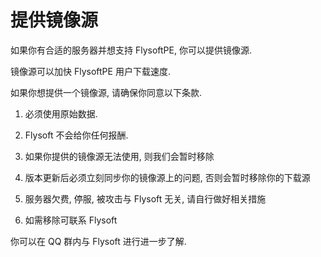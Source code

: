 # 提供镜像源

如果你有合适的服务器并想支持 FlysoftPE, 你可以提供镜像源.

镜像源可以加快 FlysoftPE 用户下载速度.

如果你想提供一个镜像源, 请确保你同意以下条款.

1. 必须使用原始数据.

2. Flysoft 不会给你任何报酬.

3. 如果你提供的镜像源无法使用, 则我们会暂时移除

4. 版本更新后必须立刻同步你的镜像源上的问题, 否则会暂时移除你的下载源

5. 服务器欠费, 停服, 被攻击与 Flysoft 无关, 请自行做好相关措施

6. 如需移除可联系 Flysoft

你可以在 QQ 群内与 Flysoft 进行进一步了解.
